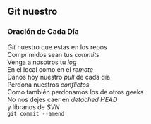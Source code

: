 ## Git nuestro

### Oración de Cada Día

_Git_ nuestro que estas en los repos  
Comprimidos sean tus _commits_  
Venga a nosotros tu _log_  
En el local como en el _remote_  
Danos hoy nuestro _pull_ de cada día  
Perdona nuestros _conflictos_  
Como también perdonamos los de otros geeks  
No nos dejes caer en _detached HEAD_  
y líbranos de _SVN_  
`git commit --amend`
